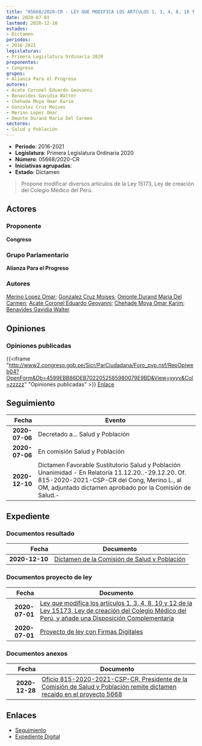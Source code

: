 ```yaml
---
title: "05668/2020-CR - LEY QUE MODIFICA LOS ARTCULOS 1, 3, 4, 8, 10 Y 12 DE LA LEY 15173, LEY DE CREACIÓN DEL COLEGIO MÉDICO DEL PERÚ, Y AÑADE UNA DISPOSICIÓN COMPLEMENTARIA"
date: 2020-07-01
lastmod: 2020-12-10
estados:
- Dictamen
periodos:
- 2016-2021
legislaturas:
- Primera Legislatura Ordinaria 2020
proponentes:
- Congreso
grupos:
- Alianza Para el Progreso
autores:
- Acate Coronel Eduardo Geovanni
- Benavides Gavidia Walter
- Chehade Moya Omar Karim
- Gonzalez Cruz Moises
- Merino Lopez Omar
- Omonte Durand Maria Del Carmen
sectores:
- Salud y Población
---
```

- **Periodo**: 2016-2021
- **Legislatura**: Primera Legislatura Ordinaria 2020
- **Número**: 05668/2020-CR
- **Iniciativas agrupadas**: 
- **Estado**: Dictamen

> Propone modificar diversos artículos de la Ley 15173, Ley de creación del Colegio Médico del Perú.


## Actores

### Proponente

**Congreso**

### Grupo Parlamentario

**Alianza Para el Progreso**

### Autores

[Merino Lopez Omar](mailto:mailto:omerino@congreso.gob.pe); [Gonzalez Cruz Moises](mailto:mailto:mgonzalezc@congreso.gob.pe); [Omonte Durand Maria Del Carmen](mailto:mailto:momonte@congreso.gob.pe); [Acate Coronel Eduardo Geovanni](mailto:mailto:eacate@congreso.gob.pe); [Chehade Moya Omar Karim](mailto:mailto:ochehade@congreso.gob.pe); [Benavides Gavidia Walter](mailto:mailto:wbenavides@congreso.gob.pe)

## Opiniones

### Opiniones publicadas

{{<iframe "http://www2.congreso.gob.pe/Sicr/ParCiudadana/Foro_pvp.nsf/RepOpiweb04?OpenForm&Db=4599EBB86DEB7022052585980079E9BD&View=yyyy&Col=zzzzz" "Opiniones publicadas" >}}
[Enlace](http://www2.congreso.gob.pe/Sicr/ParCiudadana/Foro_pvp.nsf/RepOpiweb04?OpenForm&Db=4599EBB86DEB7022052585980079E9BD&View=yyyy&Col=zzzzz)


## Seguimiento

| Fecha | Evento |
|------:|--------|
| **2020-07-06** | Decretado a... Salud y Población |
| **2020-07-06** | En comisión Salud y Población |
| **2020-12-10** | Dictamen Favorable Sustitutorio Salud y Población Unanimidad - En Relatoría 11.12.20..-29.12.20. Of. 815-2020-2021-CSP-CR del Cong, Merino L., al OM, adjuntado dictamen aprobado por la Comisión de Salud.- |

## Expediente

### Documentos resultado

| Fecha | Documento |
|------:|-----------|
| **2020-12-10** | [Dictamen de la Comisión de Salud y Población](http://www.leyes.congreso.gob.pe/Documentos/2016_2021/Dictamenes/Proyectos_de_Ley/05668DC21MAY20201210.pdf) |

### Documentos proyecto de ley

| Fecha | Documento |
|------:|-----------|
| **2020-07-01** | [Ley que modifica los artículos 1, 3, 4, 8, 10 y 12 de la Ley 15173, Ley de creación del Colegio Médico del Perú, y añade una Disposición Complementaria](http://www.leyes.congreso.gob.pe/Documentos/2016_2021/Proyectos_de_Ley_y_de_Resoluciones_Legislativas/PL05668-20200701.pdf) |
| **2020-07-01** | [Proyecto de ley con Firmas Digitales](http://www.leyes.congreso.gob.pe/Documentos/2016_2021/Proyectos_de_Ley_y_de_Resoluciones_Legislativas/Proyectos_Firmas_digitales/PL05668.pdf) |

### Documentos anexos

| Fecha | Documento |
|------:|-----------|
| **2020-12-28** | [Oficio 815-2020-2021-CSP-CR, Presidente de la Comisión de Salud y Población remite dictamen recaído en el proyecto 5668](http://www.leyes.congreso.gob.pe/Documentos/2016_2021/Oficios/Comisiones_Ordinarias/OFICIO-815-2020-2021-CSP-CR.pdf) |

## Enlaces

- [Seguimiento](http://www2.congreso.gob.pe/Sicr/TraDocEstProc/CLProLey2016.nsf/f7fff46988ca05b1052578e100829cc7/af10924d9e6e443a05258599005cba1c?OpenDocument)
- [Expediente Digital](http://www2.congreso.gob.pe/Sicr/TraDocEstProc/Expvirt_2011.nsf/visbusqptramdoc1621/05668?opendocument)

